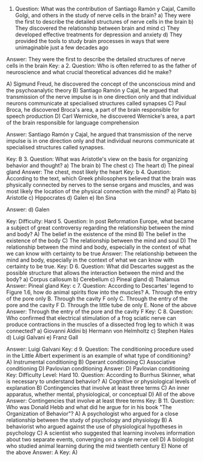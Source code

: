 1. Question: What was the contribution of Santiago Ramón y Cajal, Camillo Golgi, and others in the study of nerve cells in the brain?
a) They were the first to describe the detailed structures of nerve cells in the brain
b) They discovered the relationship between brain and mind
c) They developed effective treatments for depression and anxiety
d) They provided the tools to study brain processes in ways that were unimaginable just a few decades ago

Answer: They were the first to describe the detailed structures of nerve cells in the brain
Key: a
2. Question: Who is often referred to as the father of neuroscience and what crucial theoretical advances did he make?

A) Sigmund Freud, he discovered the concept of the unconscious mind and the psychoanalytic theory
B) Santiago Ramón y Cajal, he argued that transmission of the nerve impulse is in one direction only and that individual neurons communicate at specialised structures called synapses
C) Paul Broca, he discovered Broca's area, a part of the brain responsible for speech production
D) Carl Wernicke, he discovered Wernicke's area, a part of the brain responsible for language comprehension 

Answer: Santiago Ramón y Cajal, he argued that transmission of the nerve impulse is in one direction only and that individual neurons communicate at specialised structures called synapses.

Key: B
3. Question: What was Aristotle's view on the basis for organizing behavior and thought?
a) The brain
b) The chest
c) The heart
d) The pineal gland
Answer: The chest, most likely the heart
Key: b
4. Question: According to the text, which Greek philosophers believed that the brain was physically connected by nerves to the sense organs and muscles, and was most likely the location of the physical connection with the mind?
a) Plato
b) Aristotle
c) Hippocrates
d) Galen
e) Ibn Sina

Answer: d) Galen

Key: Difficulty: Hard
5. Question: In post Reformation Europe, what became a subject of great controversy regarding the relationship between the mind and body?
A) The belief in the existence of the mind
B) The belief in the existence of the body
C) The relationship between the mind and soul
D) The relationship between the mind and body, especially in the context of what we can know with certainty to be true
Answer: The relationship between the mind and body, especially in the context of what we can know with certainty to be true.
Key: D
6. Question: What did Descartes suggest as the possible structure that allows the interaction between the mind and the body?
a) Corpus callosum
b) Cerebellum
c) Pineal gland
d) Thalamus
Answer: Pineal gland
Key: c
7. Question: According to Descartes' legend to Figure 1.6, how do animal spirits flow into the muscles?
A. Through the entry of the pore only
B. Through the cavity F only
C. Through the entry of the pore and the cavity F
D. Through the little tube de only
E. None of the above
Answer: Through the entry of the pore and the cavity F
Key: C
8. Question: Who confirmed that electrical stimulation of a frog sciatic nerve can produce contractions in the muscles of a dissected frog leg to which it was connected?
a) Giovanni Aldini
b) Hermann von Helmholtz
c) Stephen Hales
d) Luigi Galvani
e) Franz Gall

Answer: Luigi Galvani
Key: d
9. Question: The conditioning procedure used in the Little Albert experiment is an example of what type of conditioning?
A) Instrumental conditioning
B) Operant conditioning
C) Associative conditioning
D) Pavlovian conditioning
Answer: D) Pavlovian conditioning
Key: Difficulty Level: Hard
10. Question: According to Burrhus Skinner, what is necessary to understand behavior?
A) Cognitive or physiological levels of explanation
B) Contingencies that involve at least three terms
C) An inner apparatus, whether mental, physiological, or conceptual
D) All of the above
Answer: Contingencies that involve at least three terms
Key: B
11. Question: Who was Donald Hebb and what did he argue for in his book "The Organization of Behavior"?
A) A psychologist who argued for a close relationship between the study of psychology and physiology
B) A behaviorist who argued against the use of physiological hypotheses in psychology
C) A scientist who suggested that learning involves information about two separate events, converging on a single nerve cell
D) A biologist who studied animal learning during the mid twentieth century
E) None of the above
Answer: A
Key: A)
